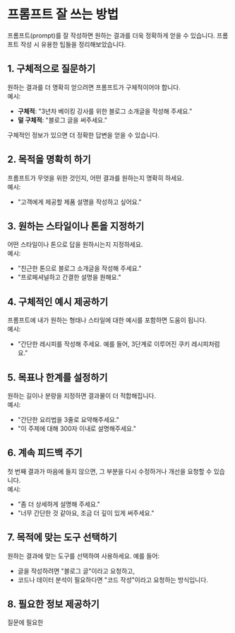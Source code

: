 # 프롬프트 잘 쓰는 방법

프롬프트(prompt)를 잘 작성하면 원하는 결과를 더욱 정확하게 얻을 수 있습니다. 프롬프트 작성 시 유용한 팁들을 정리해보았습니다.

## 1. 구체적으로 질문하기
원하는 결과를 더 명확히 얻으려면 프롬프트가 구체적이어야 합니다.  
예시:
- **구체적**: "3년차 베이킹 강사를 위한 블로그 소개글을 작성해 주세요."
- **덜 구체적**: "블로그 글을 써주세요."

구체적인 정보가 있으면 더 정확한 답변을 얻을 수 있습니다.

## 2. 목적을 명확히 하기
프롬프트가 무엇을 위한 것인지, 어떤 결과를 원하는지 명확히 하세요.  
예시:
- "고객에게 제공할 제품 설명을 작성하고 싶어요."

## 3. 원하는 스타일이나 톤을 지정하기
어떤 스타일이나 톤으로 답을 원하시는지 지정하세요.  
예시:
- "친근한 톤으로 블로그 소개글을 작성해 주세요."
- "프로페셔널하고 간결한 설명을 원해요."

## 4. 구체적인 예시 제공하기
프롬프트에 내가 원하는 형태나 스타일에 대한 예시를 포함하면 도움이 됩니다.  
예시:
- "간단한 레시피를 작성해 주세요. 예를 들어, 3단계로 이루어진 쿠키 레시피처럼요."

## 5. 목표나 한계를 설정하기
원하는 길이나 분량을 지정하면 결과물이 더 적합해집니다.  
예시:
- "간단한 요리법을 3줄로 요약해주세요."
- "이 주제에 대해 300자 이내로 설명해주세요."

## 6. 계속 피드백 주기
첫 번째 결과가 마음에 들지 않으면, 그 부분을 다시 수정하거나 개선을 요청할 수 있습니다.  
예시:
- "좀 더 상세하게 설명해 주세요."
- "너무 간단한 것 같아요, 조금 더 깊이 있게 써주세요."

## 7. 목적에 맞는 도구 선택하기
원하는 결과에 맞는 도구를 선택하여 사용하세요. 예를 들어:
- 글을 작성하려면 "블로그 글"이라고 요청하고,
- 코드나 데이터 분석이 필요하다면 "코드 작성"이라고 요청하는 방식입니다.

## 8. 필요한 정보 제공하기
질문에 필요한
